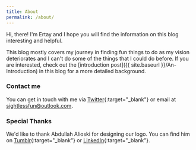 ```yaml
---
title: About
permalink: /about/
---
```

Hi, there! I'm Ertay and I hope you will find the information on this blog interesting and helpful.

This blog mostly covers my journey in finding fun things to do as my vision deteriorates and I can't do some of the things that I could do before. If you are interested, check out the [introduction post]({{ site.baseurl }}/An-Introduction) in this blog for a more detailed background.

### Contact me

You can get in touch with me via [Twitter](http://twitter.com/ertaysh){:target="_blank"} or email at sightlessfun@outlook.com.

### Special Thanks

We'd like to thank Abdullah Alioski for designing our logo. You can find him on [Tumblr](http://abdullahalioski.tumblr.com/){:target="_blank"} or [LinkedIn](https://www.linkedin.com/in/abdullah-alioski-54b55687/){:target="_blank"}.